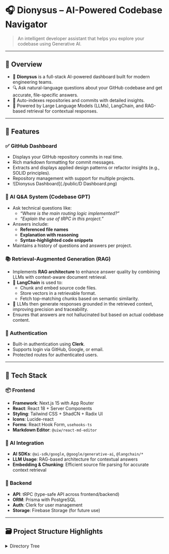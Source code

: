 # 🎧 Dionysus – AI-Powered Codebase Navigator

> An intelligent developer assistant that helps you explore your codebase using Generative AI.

---

## 📌 Overview

- 🧠 **Dionysus** is a full-stack AI-powered dashboard built for modern engineering teams.
- 🔍 Ask natural-language questions about your GitHub codebase and get accurate, file-specific answers.
- 📁 Auto-indexes repositories and commits with detailed insights.
- 🧠 Powered by Large Language Models (LLMs), LangChain, and RAG-based retrieval for contextual responses.

---

## 🚀 Features

### ✅ GitHub Dashboard
- Displays your GitHub repository commits in real time.
- Rich markdown formatting for commit messages.
- Extracts and displays applied design patterns or refactor insights (e.g., SOLID principles).
- Repository management with support for multiple projects.
- ![Dionysus Dashboard](./public/D Dashboard.png)

### 🤖 AI Q&A System (Codebase GPT)
- Ask technical questions like:
  - _“Where is the main routing logic implemented?”_
  - _“Explain the use of tRPC in this project.”_
- Answers include:
  - **Referenced file names**
  - **Explanation with reasoning**
  - **Syntax-highlighted code snippets**
- Maintains a history of questions and answers per project.

### 📚 Retrieval-Augmented Generation (RAG)
- Implements **RAG architecture** to enhance answer quality by combining LLMs with context-aware document retrieval.
- 🔎 **LangChain** is used to:
  - Chunk and embed source code files.
  - Store vectors in a retrievable format.
  - Fetch top-matching chunks based on semantic similarity.
- 🧠 LLMs then generate responses grounded in the retrieved context, improving precision and traceability.
- Ensures that answers are not hallucinated but based on actual codebase content.

### 🔐 Authentication
- Built-in authentication using **Clerk**.
- Supports login via GitHub, Google, or email.
- Protected routes for authenticated users.

---

## 🧱 Tech Stack

### 📦 Frontend
- **Framework**: Next.js 15 with App Router
- **React**: React 18 + Server Components
- **Styling**: Tailwind CSS + ShadCN + Radix UI
- **Icons**: Lucide-react
- **Forms**: React Hook Form, `usehooks-ts`
- **Markdown Editor**: `@uiw/react-md-editor`

### 🤖 AI Integration
- **AI SDKs**: `@ai-sdk/google`, `@google/generative-ai`, `@langchain/*`
- **LLM Usage**: RAG-based architecture for contextual answers
- **Embedding & Chunking**: Efficient source file parsing for accurate context retrieval

### 🧠 Backend
- **API**: tRPC (type-safe API across frontend/backend)
- **ORM**: Prisma with PostgreSQL
- **Auth**: Clerk for user management
- **Storage**: Firebase Storage (for future use)

---

## 🗃️ Project Structure Highlights

<details>
<summary>Directory Tree</summary>

```bash
/components
  └── ui/                                  # Reusable UI components
  └── dashboard/                           # Commit list and markdown viewer
  └── qa/                                  # Q&A interface and result viewer

/app
  ├── dashboard/                           # GitHub commit dashboard
  ├── qa/                                  # AI-powered Q&A system
  ├── auth/                                # Clerk login/signup handling
  ├── api/                                 # Backend endpoints and tRPC routers
